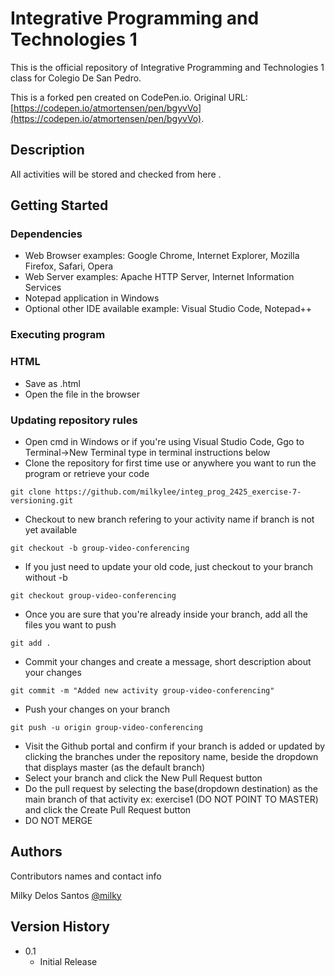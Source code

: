 # Integrative Programming and Technologies 1

This is the official repository of Integrative Programming and Technologies 1 class for Colegio De San Pedro.

This is a forked pen created on CodePen.io. Original URL: [https://codepen.io/atmortensen/pen/bgyvVo](https://codepen.io/atmortensen/pen/bgyvVo).

## Description

All activities will be stored and checked from here .

## Getting Started

### Dependencies

* Web Browser examples: Google Chrome, Internet Explorer, Mozilla Firefox, Safari, Opera
* Web Server examples: Apache HTTP Server, Internet Information Services
* Notepad application in Windows
* Optional other IDE available example: Visual Studio Code, Notepad++

### Executing program

### HTML

* Save as .html
* Open the file in the browser

### Updating repository rules

* Open cmd in Windows or if you're using Visual Studio Code, Ggo to Terminal->New Terminal type in terminal instructions below
* Clone the repository for first time use or anywhere you want to run the program or retrieve your code
```
git clone https://github.com/milkylee/integ_prog_2425_exercise-7-versioning.git
```
* Checkout to new branch refering to your activity name if branch is not yet available 
```
git checkout -b group-video-conferencing
```
* If you just need to update your old code, just checkout to your branch without -b
```
git checkout group-video-conferencing
```
* Once you are sure that you're already inside your branch, add all the files you want to push
```
git add .
```
* Commit your changes and create a message, short description about your changes
```
git commit -m "Added new activity group-video-conferencing"
```
* Push your changes on your branch
```
git push -u origin group-video-conferencing
```
* Visit the Github portal and confirm if your branch is added or updated by clicking the branches under the repository name, beside the dropdown that displays master (as the default branch)
* Select your branch and click the New Pull Request button
* Do the pull request by selecting the base(dropdown destination) as the main branch of that activity ex: exercise1 (DO NOT POINT TO MASTER) and click the Create Pull Request button
* DO NOT MERGE

## Authors

Contributors names and contact info

Milky Delos Santos
[@milky](https://github.com/milkylee)

## Version History

* 0.1
    * Initial Release

